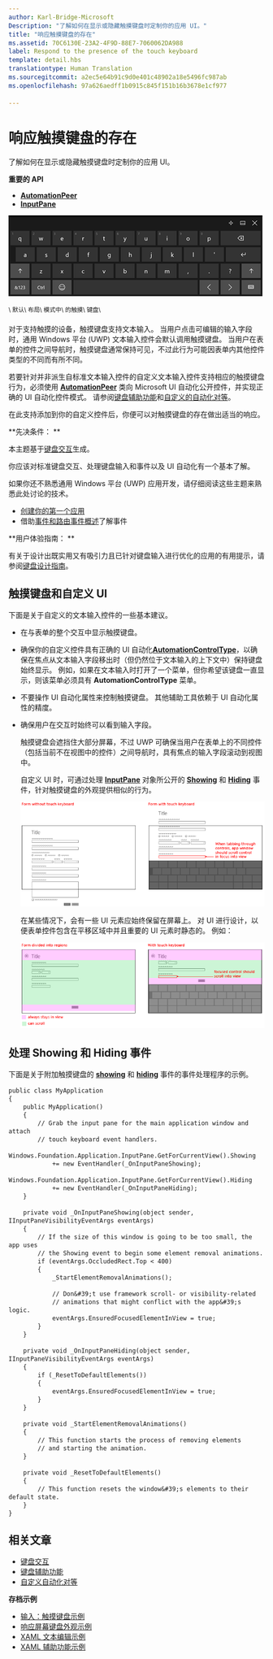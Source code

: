 ```yaml
---
author: Karl-Bridge-Microsoft
Description: "了解如何在显示或隐藏触摸键盘时定制你的应用 UI。"
title: "响应触摸键盘的存在"
ms.assetid: 70C6130E-23A2-4F9D-88E7-7060062DA988
label: Respond to the presence of the touch keyboard
template: detail.hbs
translationtype: Human Translation
ms.sourcegitcommit: a2ec5e64b91c9d0e401c48902a18e5496fc987ab
ms.openlocfilehash: 97a626aedff1b0915c845f151b16b3678e1cf977

---
```


# 响应触摸键盘的存在

了解如何在显示或隐藏触摸键盘时定制你的应用 UI。


**重要的 API**

-   [**AutomationPeer**](https://msdn.microsoft.com/library/windows/apps/br209185)
-   [**InputPane**](https://msdn.microsoft.com/library/windows/apps/br242255)



![默认布局模式中的触摸键盘](images/touchkeyboard-standard.png)

<sup>\\ 默认\\ 布局\\ 模式中\\ 的触摸\\ 键盘\\</sup>

对于支持触摸的设备，触摸键盘支持文本输入。 当用户点击可编辑的输入字段时，通用 Windows 平台 (UWP) 文本输入控件会默认调用触摸键盘。 当用户在表单的控件之间导航时，触摸键盘通常保持可见，不过此行为可能因表单内其他控件类型的不同而有所不同。

若要针对并非派生自标准文本输入控件的自定义文本输入控件支持相应的触摸键盘行为，必须使用 [**AutomationPeer**](https://msdn.microsoft.com/library/windows/apps/br209185) 类向 Microsoft UI 自动化公开控件，并实现正确的 UI 自动化控件模式。 请参阅[键盘辅助功能](https://msdn.microsoft.com/library/windows/apps/mt244347)和[自定义的自动化对等](https://msdn.microsoft.com/library/windows/apps/mt297667)。

在此支持添加到你的自定义控件后，你便可以对触摸键盘的存在做出适当的响应。

**先决条件：  **

本主题基于[键盘交互](keyboard-interactions.md)生成。

你应该对标准键盘交互、处理键盘输入和事件以及 UI 自动化有一个基本了解。

如果你还不熟悉通用 Windows 平台 (UWP) 应用开发，请仔细阅读这些主题来熟悉此处讨论的技术。

-   [创建你的第一个应用](https://msdn.microsoft.com/library/windows/apps/bg124288)
-   借助[事件和路由事件概述](https://msdn.microsoft.com/library/windows/apps/mt185584)了解事件

**用户体验指南：  **

有关于设计出既实用又有吸引力且已针对键盘输入进行优化的应用的有用提示，请参阅[键盘设计指南](https://msdn.microsoft.com/library/windows/apps/hh972345)。

## 触摸键盘和自定义 UI


下面是关于自定义的文本输入控件的一些基本建议。

-   在与表单的整个交互中显示触摸键盘。

-   确保你的自定义控件具有正确的 UI 自动化[**AutomationControlType**](https://msdn.microsoft.com/library/windows/apps/br209182)，以确保在焦点从文本输入字段移出时（但仍然位于文本输入的上下文中）保持键盘始终显示。 例如，如果在文本输入时打开了一个菜单，但你希望该键盘一直显示，则该菜单必须具有 **AutomationControlType** 菜单。

-   不要操作 UI 自动化属性来控制触摸键盘。 其他辅助工具依赖于 UI 自动化属性的精度。

-   确保用户在交互时始终可以看到输入字段。

    触摸键盘会遮挡住大部分屏幕，不过 UWP 可确保当用户在表单上的不同控件（包括当前不在视图中的控件）之间导航时，具有焦点的输入字段滚动到视图中。

    自定义 UI 时，可通过处理 [**InputPane**](https://msdn.microsoft.com/library/windows/apps/br242255) 对象所公开的 [**Showing**](https://msdn.microsoft.com/library/windows/apps/br242262) 和 [**Hiding**](https://msdn.microsoft.com/library/windows/apps/br242260) 事件，针对触摸键盘的外观提供相似的行为。

    ![显示和没有显示触摸键盘的表单](images/touch-keyboard-pan1.png)

    在某些情况下，会有一些 UI 元素应始终保留在屏幕上。 对 UI 进行设计，以便表单控件包含在平移区域中并且重要的 UI 元素时静态的。 例如：

    ![包含应始终位于视图中的区域的表单](images/touch-keyboard-pan2.png)

## 处理 Showing 和 Hiding 事件


下面是关于附加触摸键盘的 [**showing**](https://msdn.microsoft.com/library/windows/apps/br242262) 和 [**hiding**](https://msdn.microsoft.com/library/windows/apps/br242260) 事件的事件处理程序的示例。

```CSharp
public class MyApplication
{
    public MyApplication()
    {
        // Grab the input pane for the main application window and attach
        // touch keyboard event handlers.
        Windows.Foundation.Application.InputPane.GetForCurrentView().Showing  
            += new EventHandler(_OnInputPaneShowing);
        Windows.Foundation.Application.InputPane.GetForCurrentView().Hiding 
            += new EventHandler(_OnInputPaneHiding);
    }

    private void _OnInputPaneShowing(object sender, IInputPaneVisibilityEventArgs eventArgs)
    {
        // If the size of this window is going to be too small, the app uses 
        // the Showing event to begin some element removal animations.
        if (eventArgs.OccludedRect.Top < 400)
        {
            _StartElementRemovalAnimations();

            // Don&#39;t use framework scroll- or visibility-related 
            // animations that might conflict with the app&#39;s logic.
            eventArgs.EnsuredFocusedElementInView = true; 
        }
    }

    private void _OnInputPaneHiding(object sender, IInputPaneVisibilityEventArgs eventArgs)
    {
        if (_ResetToDefaultElements())
        {
            eventArgs.EnsuredFocusedElementInView = true; 
        }
    }

    private void _StartElementRemovalAnimations()
    {
        // This function starts the process of removing elements 
        // and starting the animation.
    }

    private void _ResetToDefaultElements()
    {
        // This function resets the window&#39;s elements to their default state.
    }
}
```

## 相关文章

* [键盘交互](keyboard-interactions.md)
* [键盘辅助功能](https://msdn.microsoft.com/library/windows/apps/mt244347)
* [自定义自动化对等](https://msdn.microsoft.com/library/windows/apps/mt297667)


**存档示例**
* [输入：触摸键盘示例](http://go.microsoft.com/fwlink/p/?linkid=246019)
* [响应屏幕键盘外观示例](http://go.microsoft.com/fwlink/p/?linkid=231633)
* [XAML 文本编辑示例](http://go.microsoft.com/fwlink/p/?LinkID=251417)
* [XAML 辅助功能示例](http://go.microsoft.com/fwlink/p/?linkid=238570)
 

 







<!--HONumber=Aug16_HO3-->


